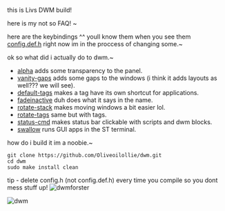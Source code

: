 this is Livs DWM build! 


here is my not so FAQ! ~

here are the keybindings ^^ youll know them when you see them [config.def.h](https://github.com/Oliveoilollie/dwm/blob/main/config.def.h) right now im in the proccess of changing some.~

ok so what did i actually do to dwm.~
   - [alpha](https://dwm.suckless.org/patches/alpha/) adds some transparency to the panel.
   - [vanity-gaps](https://dwm.suckless.org/patches/vanitygaps/) adds some gaps to the windows (i think it adds layouts as well??? we will see).
   - [default-tags](https://dwm.suckless.org/patches/default_tag_apps/) makes a tag have its own shortcut for applications.   
   - [fadeinactive](https://dwm.suckless.org/patches/fadeinactive/) duh does what it says in the name.
   - [rotate-stack](https://dwm.suckless.org/patches/rotatestack/) makes moving windows a bit easier lol.
   - [rotate-tags](https://dwm.suckless.org/patches/rotatetags/) same but with tags.
   - [status-cmd](https://dwm.suckless.org/patches/statuscmd/) makes status bar clickable with scripts and dwm blocks.
   - [swallow](https://dwm.suckless.org/patches/swallow/) runs GUI apps in the ST terminal.

how do i build it im a noobie.~
``` 
git clone https://github.com/Oliveoilollie/dwm.git
cd dwm
sudo make install clean
```

tip - delete config.h (not config.def.h) every time you compile so you dont mess stuff up!
![dwmforster](https://github.com/Oliveoilollie/dwm/assets/121829495/695fa086-906d-43c7-9d2e-3c25eec150ba)

![dwm](https://github.com/Oliveoilollie/dwm/assets/121829495/aad997a6-f2b1-4184-a512-6f94af4b7dff)


   
   
